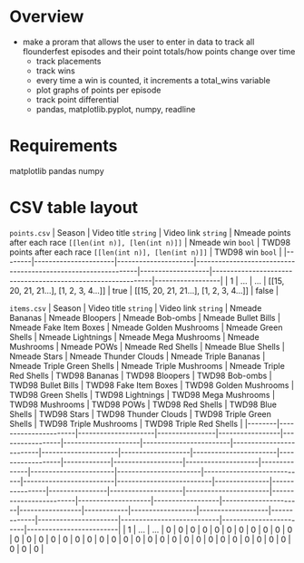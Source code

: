 # Overview 

- make a proram that allows the user to enter in data to track all flounderfest episodes and their point totals/how points change over time
    - track placements
    - track wins
    - every time a win is counted, it increments a total_wins variable
    - plot graphs of points per episode
    - track point differential
    - pandas, matplotlib.pyplot, numpy, readline

# Requirements

matplotlib
pandas
numpy

# CSV table layout

`points.csv`
| Season | Video title `string` | Video link `string` | Nmeade points after each race `[[len(int n)], [len(int n)]]` | Nmeade win `bool` | TWD98 points after each race `[[len(int n)], [len(int n)]]` | TWD98 win `bool` |
|--------|----------------------|---------------------|--------------------------------------------------------------|-------------------|-------------------------------------------------------------|------------------|
| 1      | ...                  | ...                 | [[15, 20, 21, 21...], [1, 2, 3, 4...]]                       | true              | [[15, 20, 21, 21...], [1, 2, 3, 4...]]                      | false            |

`items.csv`
| Season | Video title `string` | Video link `string` | Nmeade Bananas | Nmeade Bloopers | Nmeade Bob-ombs | Nmeade Bullet Bills | Nmeade Fake Item Boxes | Nmeade Golden Mushrooms | Nmeade Green Shells | Nmeade Lightnings | Nmeade Mega Mushrooms | Nmeade Mushrooms | Nmeade POWs | Nmeade Red Shells | Nmeade Blue Shells | Nmeade Stars | Nmeade Thunder Clouds | Nmeade Triple Bananas | Nmeade Triple Green Shells | Nmeade Triple Mushrooms | Nmeade Triple Red Shells | TWD98 Bananas | TWD98 Bloopers | TWD98 Bob-ombs | TWD98 Bullet Bills | TWD98 Fake Item Boxes | TWD98 Golden Mushrooms | TWD98 Green Shells | TWD98 Lightnings | TWD98 Mega Mushrooms | TWD98 Mushrooms | TWD98 POWs | TWD98 Red Shells | TWD98 Blue Shells | TWD98 Stars | TWD98 Thunder Clouds | TWD98 Triple Green Shells | TWD98 Triple Mushrooms | TWD98 Triple Red Shells |
|--------|----------------------|---------------------|----------------|-----------------|-----------------|---------------------|------------------------|-------------------------|---------------------|-------------------|-----------------------|------------------|-------------|-------------------|--------------------|--------------|-----------------------|-----------------------|----------------------------|-------------------------|--------------------------|---------------|----------------|----------------|--------------------|-----------------------|------------------------|--------------------|------------------|----------------------|-----------------|------------|------------------|-------------------|-------------|----------------------|---------------------------|------------------------|-------------------------|
| 1      | ...                  | ...                 | 0              | 0               | 0               | 0                   | 0                      | 0                       | 0                   | 0                 | 0                     | 0                | 0           | 0                 | 0                  | 0            | 0                     | 0                     | 0                          | 0                       | 0                        | 0             | 0              | 0              | 0                  | 0                     | 0                      | 0                  | 0                | 0                    | 0               | 0          | 0                | 0                 | 0           | 0                    | 0                         | 0                      | 0                       |
